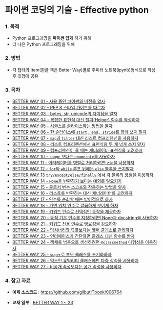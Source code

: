 # 파이썬 코딩의 기술 - Effective python

### 1. 목적

* Python 프로그래밍을 **파이썬 답게** 하기 위해 
* 더 나은 Python 프로그래밍을 위해 



### 2. 방법 

* 각 챕터의 Item(한글 책은 Better Way)별로 주피터 노트북(ipynb)형식으로 작성 후 깃헙에 공유


### 3. 목차

- [BETTER WAY 01 - 사용 중인 파이썬의 버전을 알자](https://github.com/ExcelsiorCJH/Study/blob/master/Python/Effective-python/Chap01-Pythonic_Thinking/Item01-Know_Which_Version_of_Python_You're_Using.ipynb)
- [BETTER WAY 02 - PEP 8 스타일 가이드를 따르자](https://github.com/ExcelsiorCJH/Study/blob/master/Python/Effective-python/Chap01-Pythonic_Thinking/Item02-Follow_the_PEP8_Style_Guide.ipynb)
- [BETTER WAY 03 - bytes, str, unicode의 차이점을 알자](https://github.com/ExcelsiorCJH/Study/blob/master/Python/Effective-python/Chap01-Pythonic_Thinking/Item03-Know_the_Difference_Between_bytes_str_and_unicode.ipynb)
- [BETTER WAY 04 - 복잡한 표현식 대신 헬퍼(Helper) 함수를 작성하자](https://github.com/ExcelsiorCJH/Study/blob/master/Python/Effective-python/Chap01-Pythonic_Thinking/Item04-Write_Helper_Function_Instead_of_Complex_Expressions.ipynb)
- [BETTER WAY 05 - 시퀀스를 슬라이스하는 방법을 알자](https://github.com/ExcelsiorCJH/Study/blob/master/Python/Effective-python/Chap01-Pythonic_Thinking/Item05-Know_How_to_Slice_Sequences.ipynb)
- [BETTER WAY 06 - 한 슬라이스에 `start, end, stride`를 함께 쓰지 말자](https://github.com/ExcelsiorCJH/Study/blob/master/Python/Effective-python/Chap01-Pythonic_Thinking/Item06-Avoid_Using_start_end_and_stride_in_a_Single_Slice.ipynb)
- [BETTER WAY 07 - `map`과 `filter` 대신 리스트 컴프리헨션을 사용하자](https://github.com/ExcelsiorCJH/Study/blob/master/Python/Effective-python/Chap01-Pythonic_Thinking/Item07-Use_List_Comprehensions_Instead_of_map_and_filter.ipynb)
- [BETTER WAY 08 - 리스트 컴프리헨션에서 표현식을 두 개 넘게 쓰지 말자](https://github.com/ExcelsiorCJH/Study/blob/master/Python/Effective-python/Chap01-Pythonic_Thinking/Item08-Avoid_More_Than_Two_Expressions_in_List_Comprehensions.ipynb)
- [BETTER WAY 09 - 컴프리헨션이 클 때는 제너레이터 표현식을 고려하자](https://github.com/ExcelsiorCJH/Study/blob/master/Python/Effective-python/Chap01-Pythonic_Thinking/Item09-Consider_Generator_Expressions_for_Large_Comprehensions.ipynb)
- [BETTER WAY 10 - `range` 보다는 `enumerate`를 사용하자](https://github.com/ExcelsiorCJH/Study/blob/master/Python/Effective-python/Chap01-Pythonic_Thinking/Item10-Prefer_enumerate_Over_range.ipynb)
- [BETTER WAY 11 - 이터레이터를 병렬로 처리하려면 `zip`을 사용하자](https://github.com/ExcelsiorCJH/Study/blob/master/Python/Effective-python/Chap01-Pythonic_Thinking/Item11-Use_zip_to_Process_Iterators_in_Parallel.ipynb)
- [BETTER WAY 12 - `for`와 `while` 루프 뒤에는 `else` 블록을 쓰지말자](https://github.com/ExcelsiorCJH/Study/blob/master/Python/Effective-python/Chap01-Pythonic_Thinking/Item12-Avoid_else_Blocks_After_for_and_while_Loops.ipynb)
- [BETTER WAY 13 `try/except/else/finally` 에서 각 블록의 장점을 이용하자](https://github.com/ExcelsiorCJH/Study/blob/master/Python/Effective-python/Chap01-Pythonic_Thinking/Item13-Take_Advantage_of_Each_Block_in_try-else-finally.ipynb)
- [BETTER WAY 14 - `None`을 반환하기 보다는 예외를 일으키자](https://github.com/ExcelsiorCJH/Study/blob/master/Python/Effective-python/Chap02-Functions/Item14-Prefer_Exceptions_to_Returning_None.ipynb)
- [BETTER WAY 15 - 클로저 변수 스코프와 작용하는 방법을 알자](https://github.com/ExcelsiorCJH/Study/blob/master/Python/Effective-python/Chap02-Functions/Item15-Know_How_Closures_Interact_with_Variable_Scope.ipynb)
- [BETTER WAY 16 - 리스트를 반환하는 대신 제너레이터를 고려하자](https://github.com/ExcelsiorCJH/Study/blob/master/Python/Effective-python/Chap02-Functions/Item16-Consider_Generators_Instead_of_Returning_Lists.ipynb)
- [BETTER WAY 17 - 인수를 순회할 때는 방어적으로 하자](https://github.com/ExcelsiorCJH/Study/blob/master/Python/Effective-python/Chap02-Functions/Item17-Be_Defensive_When_Iterating_Over_Arguments.ipynb)
- [BETTER WAY 18 - 가변 위치 인수로 깔끔하게 보이게 하자](https://github.com/ExcelsiorCJH/Study/blob/master/Python/Effective-python/Chap02-Functions/Item18-Reduce_Visual_Noise_with_Variable_Positional_Arguments.ipynb)
- [BETTER WAY 19 - 키워드 인수로 선택적인 동작을 제공하자](https://github.com/ExcelsiorCJH/Study/blob/master/Python/Effective-python/Chap02-Functions/Item19-Provide_Optional_Behavior_with_Keyword_Arguments.ipynb)
- [BETTER WAY 20 - 동적 기본 인수를 지정하려면 None과 docstring을 사용하자](https://github.com/ExcelsiorCJH/Study/blob/master/Python/Effective-python/Chap02-Functions/Item20-Use_None_and_Docstrings_to_Specify_Dynamic_Default_Arguments.ipynb)
- [BETTER WAY 21 - 키워드 전용 인수로 명료성을 강요하자](https://github.com/ExcelsiorCJH/Study/blob/master/Python/Effective-python/Chap02-Functions/Item21-Enforce_Clarity_with_Keyword-Only_Arguments.ipynb)
- [BETTER WAY 22 - 딕셔너리와 튜플보다는 헬퍼 클래스로 관리하자](https://github.com/ExcelsiorCJH/Study/blob/master/Python/Effective-python/Chap03-Classes_and_Inheritance/Item22-Prefer_Helper_Classes_Over_Bookkeeping_with_Dictionaries_and_Tuples.ipynb)
- [BETTER WAY 23 - 인터페이스가 간단하면 클래스 대신 함수를 받자](https://github.com/ExcelsiorCJH/Study/blob/master/Python/Effective-python/Chap03-Classes_and_Inheritance/Item23-Accept_Functions_for_Simple_Interfaces_Instead_of_Classes.ipynb)
- [BETTER WAY 24 - 객체를 범용으로 생성하려면 `@classmethod` 다형성을 이용하자](https://github.com/ExcelsiorCJH/Study/blob/master/Python/Effective-python/Chap03-Classes_and_Inheritance/Item24-Use_classmethod_Polymorphism_to_Construct_Objects_Generically.ipynb)
- [BETTER WAY 25 - `super`로 부모 클래스를 초기화하자](https://github.com/ExcelsiorCJH/Study/blob/master/Python/Effective-python/Chap03-Classes_and_Inheritance/Item25-Initialize_Parent_Classes_with_super.ipynb)
- [BETTER WAY 26 - 믹스인 유틸리티 클래스에만 다중 상속을 사용하자](https://github.com/ExcelsiorCJH/Study/blob/master/Python/Effective-python/Chap03-Classes_and_Inheritance/Item26-Use_Multiple_Inheritance_Only_for_Mix_in_Utility_Classes.ipynb)
- [BETTER WAY 27 - 비공개 속성보다는 공개 속성을 사용하자](https://github.com/ExcelsiorCJH/Study/blob/master/Python/Effective-python/Chap03-Classes_and_Inheritance/Item27-Prefer_Public_Attributes_Over_Private_Ones.ipynb)



### 4. 참고 자료 

* **예제 소스코드** : https://github.com/gilbutITbook/006764

* **교재 일부** : [BETTER WAY 1 ~ 23](https://thebook.io/006764/)

  ​

